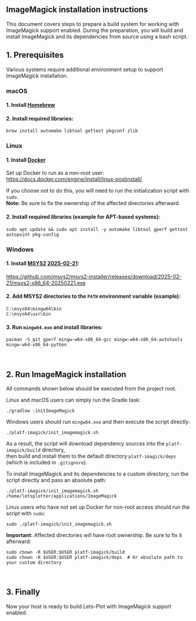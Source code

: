 ## ImageMagick installation instructions

This document covers steps to prepare a build system for working with ImageMagick support enabled.
During the preparation, you will build and install ImageMagick and its dependencies from source using a bash script.

## 1. Prerequisites

Various systems require additional environment setup to support ImageMagick installation.
<br>

### macOS

#### 1. Install [Homebrew](https://brew.sh)

#### 2. Install required libraries:
```shell
brew install automake libtool gettext pkgconf zlib
```

### Linux

#### 1. Install [Docker](https://docs.docker.com/engine/install/)

Set up Docker to run as a non-root user:  
https://docs.docker.com/engine/install/linux-postinstall/

If you choose not to do this, you will need to run the initialization script with `sudo`.  
**Note:** Be sure to fix the ownership of the affected directories afterward.

#### 2. Install required libraries (example for APT-based systems):
```shell
sudo apt update && sudo apt install -y automake libtool gperf gettext autopoint pkg-config
```

### Windows

#### 1. Install [MSYS2](https://www.msys2.org) [2025-02-21](https://github.com/msys2/msys2-installer/releases/tag/2025-02-21):

https://github.com/msys2/msys2-installer/releases/download/2025-02-21/msys2-x86_64-20250221.exe


#### 2. Add MSYS2 directories to the `PATH` environment variable (example):
```
C:\msys64\mingw64\bin  
C:\msys64\usr\bin
```

#### 3. Run `mingw64.exe` and install libraries:
```shell
pacman -S git gperf mingw-w64-x86_64-gcc mingw-w64-x86_64-autotools mingw-w64-x86_64-python
```

<br>

## 2. Run ImageMagick installation

All commands shown below should be executed from the project root.

Linux and macOS users can simply run the Gradle task:

```shell
./gradlew :initImageMagick
```

Windows users should run `mingw64.exe` and then execute the script directly:

```shell
./platf-imagick/init_imagemagick.sh
```

As a result, the script will download dependency sources into the `platf-imagick/build` directory,  
then build and install them to the default directory `platf-imagick/deps` (which is included in `.gitignore`).

To install ImageMagick and its dependencies to a custom directory, run the script directly and pass an absolute path:

```shell
./platf-imagick/init_imagemagick.sh /home/letsplotter/applications/ImageMagick
```

Linux users who have not set up Docker for non-root access should run the script with `sudo`:

```shell
sudo ./platf-imagick/init_imagemagick.sh
```

**Important:** Affected directories will have root ownership. Be sure to fix it afterward:

```shell
sudo chown -R $USER:$USER platf-imagick/build
sudo chown -R $USER:$USER platf-imagick/deps  # Or absolute path to your custom directory
```
<br>

## 3. Finally

Now your host is ready to build Lets-Plot with ImageMagick support enabled.
